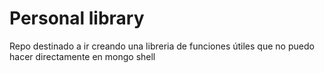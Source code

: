 # Personal library
Repo destinado a ir creando una libreria de funciones útiles que no puedo hacer directamente en mongo shell
